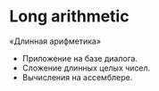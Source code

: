 # Long arithmetic

«Длинная арифметика»

- Приложение на базе диалога.
- Сложение длинных целых чисел.
- Вычисления на ассемблере.
